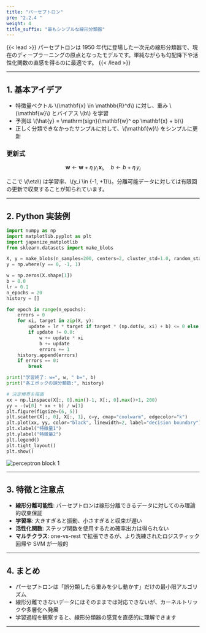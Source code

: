 ```yaml
---
title: "パーセプトロン"
pre: "2.2.4 "
weight: 4
title_suffix: "最もシンプルな線形分類器"
---
```


{{< lead >}}
パーセプトロンは 1950 年代に登場した一次元の線形分類器で、現在のディープラーニングの原点となったモデルです。単純ながらも勾配降下や活性化関数の直感を得るのに最適です。
{{< /lead >}}

---

## 1. 基本アイデア

- 特徴量ベクトル \\(\mathbf{x} \in \mathbb{R}^d\\) に対し、重み \\(\mathbf{w}\\) とバイアス \\(b\\) を学習
- 予測は \\(\hat{y} = \mathrm{sign}(\mathbf{w}^	op \mathbf{x} + b)\\)
- 正しく分類できなかったサンプルに対して、\\(\mathbf{w}\\) をシンプルに更新

### 更新式

$$
\mathbf{w} \leftarrow \mathbf{w} + \eta \, y_i \, \mathbf{x}_i, \quad
b \leftarrow b + \eta \, y_i
$$

ここで \\(\eta\\) は学習率、\\(y_i \in \{-1, +1\}\\)。分離可能データに対しては有限回の更新で収束することが知られています。

---

## 2. Python 実装例

```python
import numpy as np
import matplotlib.pyplot as plt
import japanize_matplotlib
from sklearn.datasets import make_blobs

X, y = make_blobs(n_samples=200, centers=2, cluster_std=1.0, random_state=0)
y = np.where(y == 0, -1, 1)

w = np.zeros(X.shape[1])
b = 0.0
lr = 0.1
n_epochs = 20
history = []

for epoch in range(n_epochs):
    errors = 0
    for xi, target in zip(X, y):
        update = lr * target if target * (np.dot(w, xi) + b) <= 0 else 0.0
        if update != 0.0:
            w += update * xi
            b += update
            errors += 1
    history.append(errors)
    if errors == 0:
        break

print("学習終了: w=", w, " b=", b)
print("各エポックの誤分類数:", history)

# 決定境界を描画
xx = np.linspace(X[:, 0].min()-1, X[:, 0].max()+1, 200)
yy = -(w[0] * xx + b) / w[1]
plt.figure(figsize=(6, 5))
plt.scatter(X[:, 0], X[:, 1], c=y, cmap="coolwarm", edgecolor="k")
plt.plot(xx, yy, color="black", linewidth=2, label="decision boundary")
plt.xlabel("特徴量1")
plt.ylabel("特徴量2")
plt.legend()
plt.tight_layout()
plt.show()
```

![perceptron block 1](/images/basic/classification/perceptron_block01.svg)

---

## 3. 特徴と注意点

- **線形分離可能性**: パーセプトロンは線形分離できるデータに対してのみ理論的収束保証
- **学習率**: 大きすぎると振動、小さすぎると収束が遅い
- **活性化関数**: ステップ関数を使用するため確率出力は得られない
- **マルチクラス**: one-vs-rest で拡張できるが、より洗練されたロジスティック回帰や SVM が一般的

---

## 4. まとめ

- パーセプトロンは「誤分類したら重みを少し動かす」だけの最小限アルゴリズム
- 線形分離できないデータにはそのままでは対応できないが、カーネルトリックや多層化へ発展
- 学習過程を観察すると、線形分類器の感覚を直感的に理解できます

---
